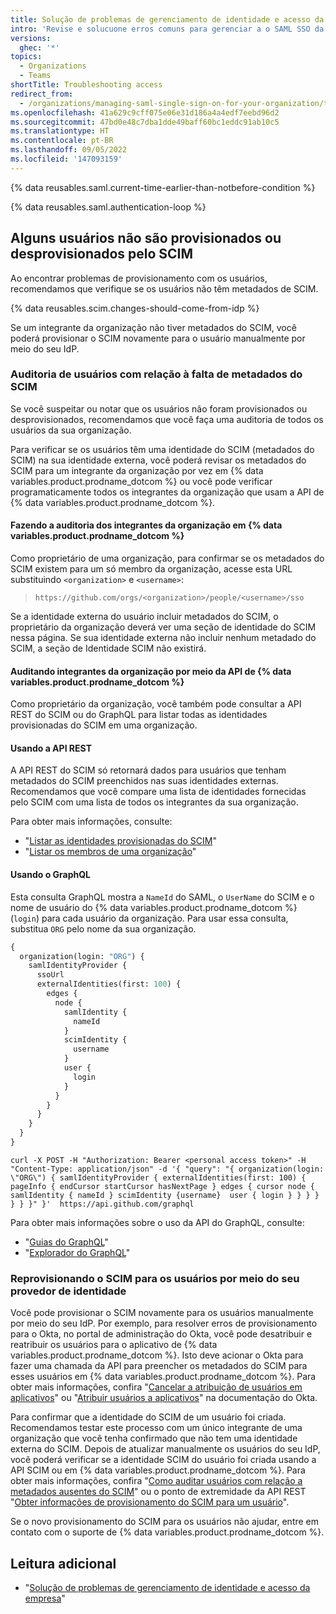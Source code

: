 ```yaml
---
title: Solução de problemas de gerenciamento de identidade e acesso da organização
intro: 'Revise e solucuone erros comuns para gerenciar a o SAML SSO da sua organização, sincronização de equipes ou provedor de identidade (IdP).'
versions:
  ghec: '*'
topics:
  - Organizations
  - Teams
shortTitle: Troubleshooting access
redirect_from:
  - /organizations/managing-saml-single-sign-on-for-your-organization/troubleshooting-identity-and-access-management
ms.openlocfilehash: 41a629c9cff075e06e31d186a4a4edf7eebd96d2
ms.sourcegitcommit: 47bd0e48c7dba1dde49baff60bc1eddc91ab10c5
ms.translationtype: HT
ms.contentlocale: pt-BR
ms.lasthandoff: 09/05/2022
ms.locfileid: '147093159'
---
```

{% data reusables.saml.current-time-earlier-than-notbefore-condition %}

{% data reusables.saml.authentication-loop %}

## Alguns usuários não são provisionados ou desprovisionados pelo SCIM

Ao encontrar problemas de provisionamento com os usuários, recomendamos que verifique se os usuários não têm metadados de SCIM. 

{% data reusables.scim.changes-should-come-from-idp %}

Se um integrante da organização não tiver metadados do SCIM, você poderá provisionar o SCIM novamente para o usuário manualmente por meio do seu IdP.

### Auditoria de usuários com relação à falta de metadados do SCIM

Se você suspeitar ou notar que os usuários não foram provisionados ou desprovisionados, recomendamos que você faça uma auditoria de todos os usuários da sua organização.

Para verificar se os usuários têm uma identidade do SCIM (metadados do SCIM) na sua identidade externa, você poderá revisar os metadados do SCIM para um integrante da organização por vez em {% data variables.product.prodname_dotcom %} ou você pode verificar programaticamente todos os integrantes da organização que usam a API de {% data variables.product.prodname_dotcom %}.

#### Fazendo a auditoria dos integrantes da organização em {% data variables.product.prodname_dotcom %}

Como proprietário de uma organização, para confirmar se os metadados do SCIM existem para um só membro da organização, acesse esta URL substituindo `<organization>` e `<username>`: 

> `https://github.com/orgs/<organization>/people/<username>/sso`

Se a identidade externa do usuário incluir metadados do SCIM, o proprietário da organização deverá ver uma seção de identidade do SCIM nessa página. Se sua identidade externa não incluir nenhum metadado do SCIM, a seção de Identidade SCIM não existirá.

#### Auditando integrantes da organização por meio da API de {% data variables.product.prodname_dotcom %}

Como proprietário da organização, você também pode consultar a API REST do SCIM ou do GraphQL para listar todas as identidades provisionadas do SCIM em uma organização. 

#### Usando a API REST

A API REST do SCIM só retornará dados para usuários que tenham metadados do SCIM preenchidos nas suas identidades externas. Recomendamos que você compare uma lista de identidades fornecidas pelo SCIM com uma lista de todos os integrantes da sua organização.

Para obter mais informações, consulte:
  - "[Listar as identidades provisionadas do SCIM](/rest/reference/scim#list-scim-provisioned-identities)"
  - "[Listar os membros de uma organização](/rest/reference/orgs#list-organization-members)"

#### Usando o GraphQL

Esta consulta GraphQL mostra a `NameId` do SAML, o `UserName` do SCIM e o nome de usuário do {% data variables.product.prodname_dotcom %} (`login`) para cada usuário da organização. Para usar essa consulta, substitua `ORG` pelo nome da sua organização. 

```graphql
{
  organization(login: "ORG") {
    samlIdentityProvider {
      ssoUrl
      externalIdentities(first: 100) {
        edges {
          node {
            samlIdentity {
              nameId
            }
            scimIdentity {
              username
            }
            user {
              login
            }
          }
        }
      }
    }
  }
}
```

```shell
curl -X POST -H "Authorization: Bearer <personal access token>" -H "Content-Type: application/json" -d '{ "query": "{ organization(login: \"ORG\") { samlIdentityProvider { externalIdentities(first: 100) { pageInfo { endCursor startCursor hasNextPage } edges { cursor node { samlIdentity { nameId } scimIdentity {username}  user { login } } } } } } }" }'  https://api.github.com/graphql
```

Para obter mais informações sobre o uso da API do GraphQL, consulte: 
   - "[Guias do GraphQL](/graphql/guides)"
   - "[Explorador do GraphQL](/graphql/overview/explorer)"

### Reprovisionando o SCIM para os usuários por meio do seu provedor de identidade

Você pode provisionar o SCIM novamente para os usuários manualmente por meio do seu IdP. Por exemplo, para resolver erros de provisionamento para o Okta, no portal de administração do Okta, você pode desatribuir e reatribuir os usuários para o aplicativo de {% data variables.product.prodname_dotcom %}. Isto deve acionar o Okta para fazer uma chamada da API para preencher os metadados do SCIM para esses usuários em {% data variables.product.prodname_dotcom %}. Para obter mais informações, confira "[Cancelar a atribuição de usuários em aplicativos](https://help.okta.com/en/prod/Content/Topics/users-groups-profiles/usgp-unassign-apps.htm)" ou "[Atribuir usuários a aplicativos](https://help.okta.com/en/prod/Content/Topics/users-groups-profiles/usgp-assign-apps.htm)" na documentação do Okta.

Para confirmar que a identidade do SCIM de um usuário foi criada. Recomendamos testar este processo com um único integrante de uma organização que você tenha confirmado que não tem uma identidade externa do SCIM. Depois de atualizar manualmente os usuários do seu IdP, você poderá verificar se a identidade SCIM do usuário foi criada usando a API SCIM ou em {% data variables.product.prodname_dotcom %}. Para obter mais informações, confira "[Como auditar usuários com relação a metadados ausentes do SCIM](#auditing-users-for-missing-scim-metadata)" ou o ponto de extremidade da API REST "[Obter informações de provisionamento do SCIM para um usuário](/rest/reference/scim#get-scim-provisioning-information-for-a-user)".

Se o novo provisionamento do SCIM para os usuários não ajudar, entre em contato com o suporte de {% data variables.product.prodname_dotcom %}.

## Leitura adicional

- "[Solução de problemas de gerenciamento de identidade e acesso da empresa](/admin/identity-and-access-management/managing-iam-for-your-enterprise/troubleshooting-identity-and-access-management-for-your-enterprise)"
